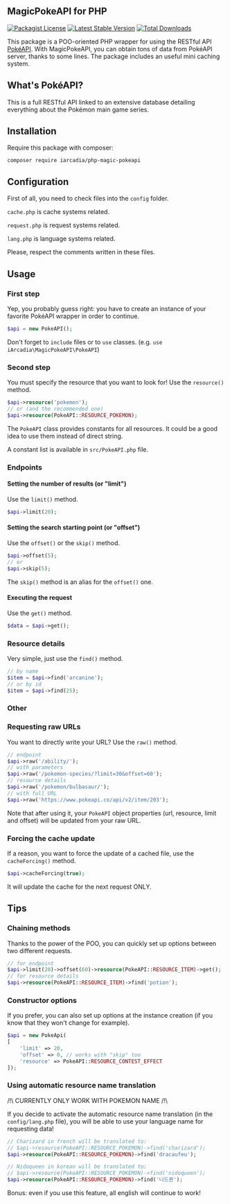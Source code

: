 ## MagicPokeAPI for PHP
[![Packagist License](https://poser.pugx.org/iarcadia/php-magic-pokeapi/license.png)](http://choosealicense.com/licenses/mit/)
[![Latest Stable Version](https://poser.pugx.org/iarcadia/php-magic-pokeapi/version.png)](https://packagist.org/packages/iarcadia/php-magic-pokeapi)
[![Total Downloads](https://poser.pugx.org/iarcadia/php-magic-pokeapi/d/total.png)](https://packagist.org/packages/iarcadia/php-magic-pokeapi)

This package is a POO-oriented PHP wrapper for using the RESTful API [PokéAPI](https://pokeapi.co/). With MagicPokeAPI, you can obtain tons of data from PokéAPI server, thanks to some lines. The package includes an useful mini caching system.

## What's PokéAPI?

This is a full RESTful API linked to an extensive database detailing everything about the Pokémon main game series.

## Installation

Require this package with composer:

```
composer require iarcadia/php-magic-pokeapi
```

## Configuration

First of all, you need to check files into the ```config``` folder.

```cache.php``` is cache systems related.

```request.php``` is request systems related.

```lang.php``` is language systems related.

Please, respect the comments written in these files.

## Usage

### First step

Yep, you probably guess right: you have to create an instance of your favorite PokéAPI wrapper in order to continue.

```php
$api = new PokeAPI();
```

Don't forget to ```include``` files or to ```use``` classes. (e.g. ```use iArcadia\MagicPokeAPI\PokeAPI```)

### Second step

You must specify the resource that you want to look for! Use the ```resource()``` method.

```php
$api->resource('pokemon');
// or (and the recommended one)
$api->resource(PokeAPI::RESOURCE_POKEMON);
```

The ```PokeAPI``` class provides constants for all resources. It could be a good idea to use them instead of direct string.

A constant list is available in ```src/PokeAPI.php``` file.

### Endpoints

#### Setting the number of results (or "limit")

Use the ```limit()``` method.

```php
$api->limit(20);
```

#### Setting the search starting point (or "offset")

Use the ```offset()``` or the ```skip()``` method.

```php
$api->offset(5);
// or
$api->skip(5);
```

The ```skip()``` method is an alias for the ```offset()``` one.

#### Executing the request

Use the ```get()``` method.

```php
$data = $api->get();
```

### Resource details

Very simple, just use the ```find()``` method.

```php
// by name
$item = $api->find('arcanine');
// or by id
$item = $api->find(25);
```

### Other

### Requesting raw URLs

You want to directly write your URL? Use the ```raw()``` method.

```php
// endpoint
$api->raw('/ability/');
// with parameters
$api->raw('/pokemon-species/?limit=30&offset=60');
// resource details
$api->raw('/pokemon/bulbasaur/');
// with full URL
$api->raw('https://www.pokeapi.co/api/v2/item/203');
```

Note that after using it, your ```PokeAPI``` object properties (url, resource, limit and offset) will be updated from your raw URL.

### Forcing the cache update

If a reason, you want to force the update of a cached file, use the ```cacheForcing()``` method.

```php
$api->cacheForcing(true);
```

It will update the cache for the next request ONLY.

## Tips

### Chaining methods

Thanks to the power of the POO, you can quickly set up options between two different requests.

```php
// for endpoint
$api->limit(20)->offset(60)->resource(PokeAPI::RESOURCE_ITEM)->get();
// for resource details
$api->resource(PokeAPI::RESOURCE_ITEM)->find('potion');
```

### Constructor options

If you prefer, you can also set up options at the instance creation (if you know that they won't change for example).

```php
$api = new PokeApi(
[
    'limit' => 20,
    'offset' => 0, // works with "skip" too
    'resource' => PokeAPI::RESOURCE_CONTEST_EFFECT
]);
```

### Using automatic resource name translation

/!\ CURRENTLY ONLY WORK WITH POKEMON NAME /!\

If you decide to activate the automatic resource name translation (in the ```config/lang.php``` file), you will be able to use your language name for requesting data!

```php
// Charizard in french will be translated to:
// $api->resource(PokeAPI::RESOURCE_POKEMON)->find('charizard');
$api->resource(PokeAPI::RESOURCE_POKEMON)->find('dracaufeu');

// Nidoqueen in korean will be translated to:
// $api->resource(PokeAPI::RESOURCE_POKEMON)->find('nidoqueen');
$api->resource(PokeAPI::RESOURCE_POKEMON)->find('니드퀸');
```

Bonus: even if you use this feature, all english will continue to work!

